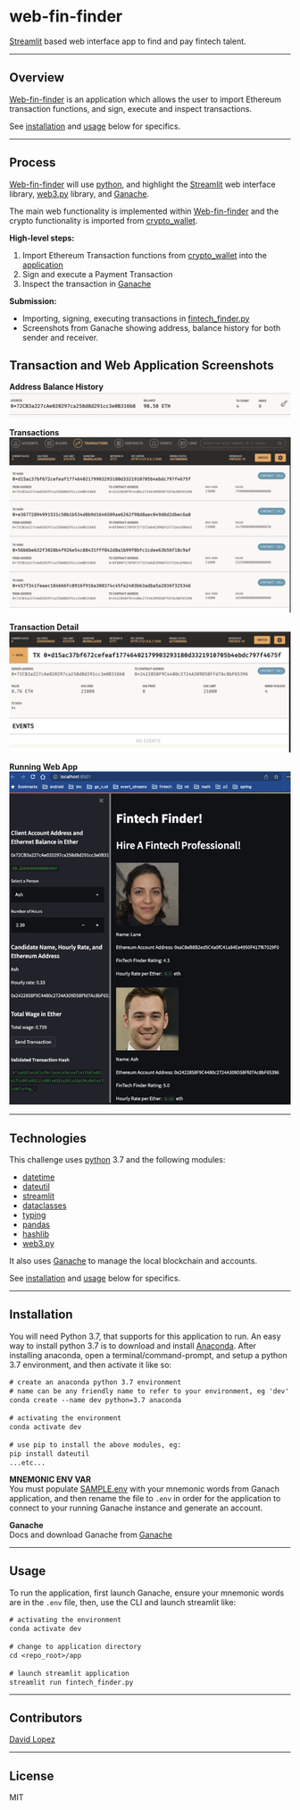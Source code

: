 # web-fin-finder
[Streamlit](https://docs.streamlit.io/) based web interface app to find and pay fintech talent.


---

## Overview
[Web-fin-finder](app/fintech_finder.py) is an application which allows the user to import Ethereum transaction functions, and sign, execute and inspect transactions.  

See [installation](#installation) and [usage](#usage) below for specifics.  

---

## Process
[Web-fin-finder](app/fintech_finder.py) will use [python](https://www.python.org/), and highlight the [Streamlit](https://docs.streamlit.io/) web interface library, [web3.py](https://web3py.readthedocs.io/en/stable/) library, and [Ganache](https://trufflesuite.com/ganache/).  

The main web functionality is implemented within [Web-fin-finder](app/fintech_finder.py) and the crypto functionality is imported from [crypto_wallet](/app/crypto_wallet.py).  

**High-level steps:**  
1. Import Ethereum Transaction functions from [crypto_wallet](/app/crypto_wallet.py) into the [application](/app/fintech_finder.py)
2. Sign and execute a Payment Transaction
3. Inspect the transaction in [Ganache](https://trufflesuite.com/ganache/)  

**Submission:**  
- Importing, signing, executing transactions in [fintech_finder.py](/app/fintech_finder.py)
- Screenshots from Ganache showing address, balance history for both sender and receiver.  

## Transaction and Web Application Screenshots

**Address Balance History**
![Address Balance](/media/01_address_balance_hist.png)  

**Transactions**
![Transactions](/media/02_transaction_details.png)  

**Transaction Detail**
![Detail](/media/03_recepient_trans_detail.png)

**Running Web App**
![WebApp](/media/04_web_app.png)  

---

## Technologies

This challenge uses [python](https://www.python.org/) 3.7 and the following modules:  
- [datetime](https://docs.python.org/3.7/library/datetime.html)
- [dateutil](https://dateutil.readthedocs.io/en/stable/)
- [streamlit](https://github.com/streamlit/streamlit)
- [dataclasses](https://docs.python.org/3/library/dataclasses.html)
- [typing](https://docs.python.org/3/library/typing.html)
- [pandas](https://pandas.pydata.org/)
- [hashlib](https://docs.python.org/3/library/hashlib.html)
- [web3.py](https://web3py.readthedocs.io/en/stable/)  

It also uses [Ganache](https://trufflesuite.com/ganache/) to manage the local blockchain and accounts.  

See [installation](#installation) and [usage](#usage) below for specifics.

---

## Installation

You will need Python 3.7, that supports for this application to run. An easy way to install python 3.7 is to download and install [Anaconda](https://www.anaconda.com/products/individual). After installing anaconda, open a terminal/command-prompt, and setup a python 3.7 environment, and then activate it like so:

```
# create an anaconda python 3.7 environment
# name can be any friendly name to refer to your environment, eg 'dev'
conda create --name dev python=3.7 anaconda

# activating the environment
conda activate dev

# use pip to install the above modules, eg:
pip install dateutil
...etc...
```

**MNEMONIC ENV VAR**  
You must populate [SAMPLE.env](/app/SAMPLE.env) with your mnemonic words from Ganach application, and then rename the file to `.env` in order for the application to connect to your running Ganache instance and generate an account.  

**Ganache**  
Docs and download Ganache from [Ganache](https://trufflesuite.com/ganache/)  

---

## Usage

To run the application, first launch Ganache, ensure your mnemonic words are in the `.env` file, then, use the CLI and launch streamlit like:  

```
# activating the environment
conda activate dev

# change to application directory
cd <repo_root>/app

# launch streamlit application
streamlit run fintech_finder.py

```

---

## Contributors

[David Lopez](https://github.com/sububer)

---

## License

MIT